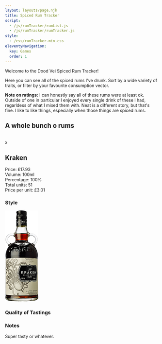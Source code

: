 ```yaml
---
layout: layouts/page.njk
title: Spiced Rum Tracker
script:
  - /js/rumTracker/rumList.js
  - /js/rumTracker/rumTracker.js
style:
  - /css/rumTracker.min.css
eleventyNavigation:
  key: Games
  order: 1
---
```


Welcome to the Dood Vei Spiced Rum Tracker!

Here you can see all of the spiced rums I've drunk. Sort by a wide variety of traits, or filter by your favourite consumption vector.

**Note on ratings:** I can honestly say all of these rums were at least ok. Outside of one in particular I enjoyed every single drink of these I had, regarldess of what I mixed them with. Neat is a different story, but that's fine. I like to like things, especially when those things are spiced rums.

<h2>A whole bunch o rums</h2>

<ul id="rumSorter">
</ul>

<ul id="rumMixerPicker">
</ul>

<div id="rumTracker">
  <div>
  <div id="rumBig">
    <div class="rum">
      <div class="rumInfo"></div>
      <div class="rumImage">
        <img>
      </div>  
    </div>
  </div>
  </div>

  <div id="rumSingle">
    <div id="rumSticky">
      <div id="rumClose">x</div>
      <div id="rumSingleText">
        <h2 id="rumSingleTitle">Kraken</h2>
        <div id="rumStats">
          <div>
            <p>Price: £<span id="rumPrice">17.93</span><br>
            Volume: <span id="rumVolume">100</span>ml<br>
            Percentage: <span id="rumPercent">100</span>%<br>
            Total units: <span id="rumUnits">51</span><br>
            Price per unit: £<span id="rumUnitPrice">3.01</span></p>
            <h3>Style</h3>
            <div id="rumStyleBox"></div>
          </div>
          <div id="rumStatsImg"><img src="rums/kraken.png"></div>
        </div>
        <div id="rumTasty"><h3>Quality of Tastings</h3></div>
        <h3>Notes</h3>
        <p id="rumNotes">Super tasty or whatever.</p>
      </div>
    </div>
  </div>
</div>